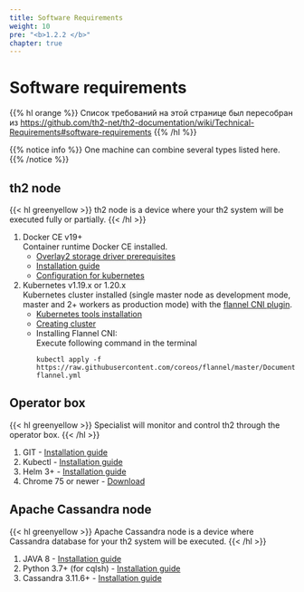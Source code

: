```yaml
---
title: Software Requirements
weight: 10
pre: "<b>1.2.2 </b>"
chapter: true
---
```


# Software requirements

{{% hl orange %}}
Список требований на этой странице был пересобран из 
https://github.com/th2-net/th2-documentation/wiki/Technical-Requirements#software-requirements
{{% /hl %}}

{{% notice info %}}
One machine can combine several types listed here.
{{% /notice %}}

## th2 node

{{< hl greenyellow >}}
th2 node is a device where your th2 system will be executed fully or partially.
{{< /hl >}}

1. Docker CE v19+  
   Container runtime Docker CE installed.
   - [Overlay2 storage driver prerequisites](https://docs.docker.com/storage/storagedriver/overlayfs-driver/#prerequisites)
   - [Installation guide](https://docs.docker.com/engine/install/)
   - [Configuration for kubernetes](https://kubernetes.io/docs/setup/production-environment/container-runtimes/#docker)
2. Kubernetes v1.19.x or 1.20.x  
   Kubernetes cluster installed (single master node as development mode, master and 2+ workers as production mode) with the [flannel CNI plugin](https://coreos.com/flannel/docs/latest/kubernetes.html#the-flannel-cni-plugin).
   - [Kubernetes tools installation](https://kubernetes.io/docs/setup/production-environment/tools/kubeadm/install-kubeadm/)
   - [Creating cluster](https://kubernetes.io/docs/setup/production-environment/tools/kubeadm/create-cluster-kubeadm/)
   - Installing Flannel CNI:  
     Execute following command in the terminal
     ```shell
     kubectl apply -f https://raw.githubusercontent.com/coreos/flannel/master/Documentation/kube-flannel.yml
     ```

## Operator box

{{< hl greenyellow >}}
Specialist will monitor and control th2 through the operator box.
{{< /hl >}}

1. GIT - [Installation guide](https://git-scm.com/book/en/v2/Getting-Started-Installing-Git)
2. Kubectl - [Installation guide](https://kubernetes.io/docs/tasks/tools/)
3. Helm 3+ - [Installation guide](https://helm.sh/docs/intro/install/)
4. Chrome 75 or newer - [Download](https://www.google.com/chrome)


## Apache Cassandra node

{{< hl greenyellow >}}
Apache Cassandra node is a device where Cassandra database for your th2 system will be executed.
{{< /hl >}}

1. JAVA 8 - [Installation guide](https://www.java.com/en/download/help/download_options.html)
2. Python 3.7+ (for cqlsh) - [Installation guide](https://wiki.python.org/moin/BeginnersGuide/Download)
3. Cassandra 3.11.6+ - [Installation guide](https://cassandra.apache.org/doc/latest/getting_started/installing.html#installing-cassandra)
